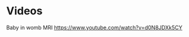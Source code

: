 

<!-- 
## 3ème accouchment à l'hopital 
Pour notre troisième enfant on est allé faire l'accouchement à l'hôpital, car notre sage femme avait quitté la maison de naissance et qu'on était pas convaincu de faire l'accouchement à la maison.

Pas le même comprehension de naissance physiologique. 

Iterrogatoire, pas pu visiter les salles. 

oxytocin synthetique


s sont sous la responsabilité d'un médecin, ils sont toujours un peu inquiets, ouais, inquiets ou vraiment attentifs de tout faire juste.


Même si les hôpitaux dans notre région sont très bien et ont un taux de césarienne le plus bas de la Suisse
 bien équipé pour les accouchements physiologiques,




Mais j'ai l'impression qu'on m'a vécu aussi, pour la troisième fois on a vécu l'accouchement à l'hôpital.

Il y a quand même quelques différences qui nous ont l'impression que ça simplifie l'accouchement.


-->








# Videos

Baby in womb MRI https://www.youtube.com/watch?v=d0N8JDXk5CY